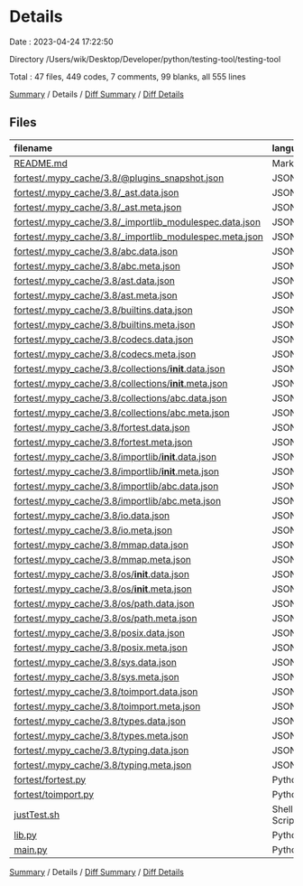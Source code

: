 # Details

Date : 2023-04-24 17:22:50

Directory /Users/wik/Desktop/Developer/python/testing-tool/testing-tool

Total : 47 files,  449 codes, 7 comments, 99 blanks, all 555 lines

[Summary](results.md) / Details / [Diff Summary](diff.md) / [Diff Details](diff-details.md)

## Files
| filename | language | code | comment | blank | total |
| :--- | :--- | ---: | ---: | ---: | ---: |
| [README.md](/README.md) | Markdown | 21 | 0 | 11 | 32 |
| [fortest/.mypy_cache/3.8/@plugins_snapshot.json](/fortest/.mypy_cache/3.8/@plugins_snapshot.json) | JSON | 1 | 0 | 0 | 1 |
| [fortest/.mypy_cache/3.8/_ast.data.json](/fortest/.mypy_cache/3.8/_ast.data.json) | JSON | 1 | 0 | 0 | 1 |
| [fortest/.mypy_cache/3.8/_ast.meta.json](/fortest/.mypy_cache/3.8/_ast.meta.json) | JSON | 1 | 0 | 0 | 1 |
| [fortest/.mypy_cache/3.8/_importlib_modulespec.data.json](/fortest/.mypy_cache/3.8/_importlib_modulespec.data.json) | JSON | 1 | 0 | 0 | 1 |
| [fortest/.mypy_cache/3.8/_importlib_modulespec.meta.json](/fortest/.mypy_cache/3.8/_importlib_modulespec.meta.json) | JSON | 1 | 0 | 0 | 1 |
| [fortest/.mypy_cache/3.8/abc.data.json](/fortest/.mypy_cache/3.8/abc.data.json) | JSON | 1 | 0 | 0 | 1 |
| [fortest/.mypy_cache/3.8/abc.meta.json](/fortest/.mypy_cache/3.8/abc.meta.json) | JSON | 1 | 0 | 0 | 1 |
| [fortest/.mypy_cache/3.8/ast.data.json](/fortest/.mypy_cache/3.8/ast.data.json) | JSON | 1 | 0 | 0 | 1 |
| [fortest/.mypy_cache/3.8/ast.meta.json](/fortest/.mypy_cache/3.8/ast.meta.json) | JSON | 1 | 0 | 0 | 1 |
| [fortest/.mypy_cache/3.8/builtins.data.json](/fortest/.mypy_cache/3.8/builtins.data.json) | JSON | 1 | 0 | 0 | 1 |
| [fortest/.mypy_cache/3.8/builtins.meta.json](/fortest/.mypy_cache/3.8/builtins.meta.json) | JSON | 1 | 0 | 0 | 1 |
| [fortest/.mypy_cache/3.8/codecs.data.json](/fortest/.mypy_cache/3.8/codecs.data.json) | JSON | 1 | 0 | 0 | 1 |
| [fortest/.mypy_cache/3.8/codecs.meta.json](/fortest/.mypy_cache/3.8/codecs.meta.json) | JSON | 1 | 0 | 0 | 1 |
| [fortest/.mypy_cache/3.8/collections/__init__.data.json](/fortest/.mypy_cache/3.8/collections/__init__.data.json) | JSON | 1 | 0 | 0 | 1 |
| [fortest/.mypy_cache/3.8/collections/__init__.meta.json](/fortest/.mypy_cache/3.8/collections/__init__.meta.json) | JSON | 1 | 0 | 0 | 1 |
| [fortest/.mypy_cache/3.8/collections/abc.data.json](/fortest/.mypy_cache/3.8/collections/abc.data.json) | JSON | 1 | 0 | 0 | 1 |
| [fortest/.mypy_cache/3.8/collections/abc.meta.json](/fortest/.mypy_cache/3.8/collections/abc.meta.json) | JSON | 1 | 0 | 0 | 1 |
| [fortest/.mypy_cache/3.8/fortest.data.json](/fortest/.mypy_cache/3.8/fortest.data.json) | JSON | 1 | 0 | 0 | 1 |
| [fortest/.mypy_cache/3.8/fortest.meta.json](/fortest/.mypy_cache/3.8/fortest.meta.json) | JSON | 1 | 0 | 0 | 1 |
| [fortest/.mypy_cache/3.8/importlib/__init__.data.json](/fortest/.mypy_cache/3.8/importlib/__init__.data.json) | JSON | 1 | 0 | 0 | 1 |
| [fortest/.mypy_cache/3.8/importlib/__init__.meta.json](/fortest/.mypy_cache/3.8/importlib/__init__.meta.json) | JSON | 1 | 0 | 0 | 1 |
| [fortest/.mypy_cache/3.8/importlib/abc.data.json](/fortest/.mypy_cache/3.8/importlib/abc.data.json) | JSON | 1 | 0 | 0 | 1 |
| [fortest/.mypy_cache/3.8/importlib/abc.meta.json](/fortest/.mypy_cache/3.8/importlib/abc.meta.json) | JSON | 1 | 0 | 0 | 1 |
| [fortest/.mypy_cache/3.8/io.data.json](/fortest/.mypy_cache/3.8/io.data.json) | JSON | 1 | 0 | 0 | 1 |
| [fortest/.mypy_cache/3.8/io.meta.json](/fortest/.mypy_cache/3.8/io.meta.json) | JSON | 1 | 0 | 0 | 1 |
| [fortest/.mypy_cache/3.8/mmap.data.json](/fortest/.mypy_cache/3.8/mmap.data.json) | JSON | 1 | 0 | 0 | 1 |
| [fortest/.mypy_cache/3.8/mmap.meta.json](/fortest/.mypy_cache/3.8/mmap.meta.json) | JSON | 1 | 0 | 0 | 1 |
| [fortest/.mypy_cache/3.8/os/__init__.data.json](/fortest/.mypy_cache/3.8/os/__init__.data.json) | JSON | 1 | 0 | 0 | 1 |
| [fortest/.mypy_cache/3.8/os/__init__.meta.json](/fortest/.mypy_cache/3.8/os/__init__.meta.json) | JSON | 1 | 0 | 0 | 1 |
| [fortest/.mypy_cache/3.8/os/path.data.json](/fortest/.mypy_cache/3.8/os/path.data.json) | JSON | 1 | 0 | 0 | 1 |
| [fortest/.mypy_cache/3.8/os/path.meta.json](/fortest/.mypy_cache/3.8/os/path.meta.json) | JSON | 1 | 0 | 0 | 1 |
| [fortest/.mypy_cache/3.8/posix.data.json](/fortest/.mypy_cache/3.8/posix.data.json) | JSON | 1 | 0 | 0 | 1 |
| [fortest/.mypy_cache/3.8/posix.meta.json](/fortest/.mypy_cache/3.8/posix.meta.json) | JSON | 1 | 0 | 0 | 1 |
| [fortest/.mypy_cache/3.8/sys.data.json](/fortest/.mypy_cache/3.8/sys.data.json) | JSON | 1 | 0 | 0 | 1 |
| [fortest/.mypy_cache/3.8/sys.meta.json](/fortest/.mypy_cache/3.8/sys.meta.json) | JSON | 1 | 0 | 0 | 1 |
| [fortest/.mypy_cache/3.8/toimport.data.json](/fortest/.mypy_cache/3.8/toimport.data.json) | JSON | 1 | 0 | 0 | 1 |
| [fortest/.mypy_cache/3.8/toimport.meta.json](/fortest/.mypy_cache/3.8/toimport.meta.json) | JSON | 1 | 0 | 0 | 1 |
| [fortest/.mypy_cache/3.8/types.data.json](/fortest/.mypy_cache/3.8/types.data.json) | JSON | 1 | 0 | 0 | 1 |
| [fortest/.mypy_cache/3.8/types.meta.json](/fortest/.mypy_cache/3.8/types.meta.json) | JSON | 1 | 0 | 0 | 1 |
| [fortest/.mypy_cache/3.8/typing.data.json](/fortest/.mypy_cache/3.8/typing.data.json) | JSON | 1 | 0 | 0 | 1 |
| [fortest/.mypy_cache/3.8/typing.meta.json](/fortest/.mypy_cache/3.8/typing.meta.json) | JSON | 1 | 0 | 0 | 1 |
| [fortest/fortest.py](/fortest/fortest.py) | Python | 8 | 0 | 5 | 13 |
| [fortest/toimport.py](/fortest/toimport.py) | Python | 2 | 0 | 1 | 3 |
| [justTest.sh](/justTest.sh) | Shell Script | 1 | 1 | 1 | 3 |
| [lib.py](/lib.py) | Python | 201 | 1 | 42 | 244 |
| [main.py](/main.py) | Python | 175 | 5 | 39 | 219 |

[Summary](results.md) / Details / [Diff Summary](diff.md) / [Diff Details](diff-details.md)